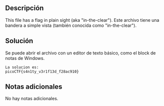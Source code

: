 ## Descripción
This file has a flag in plain sight (aka "in-the-clear").
Este archivo tiene una bandera a simple vista (también conocida como "in-the-clear").
## Solución
Se puede abrir el archivo con un editor de texto básico, como el block de notas de Windows.
```
La solucion es:
picoCTF{s4n1ty_v3r1f13d_f28ac910}
```
## Notas adicionales
No hay notas adicionales.